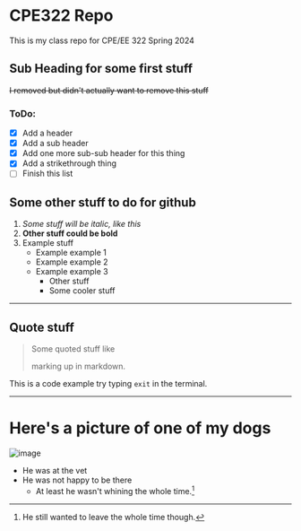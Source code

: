 # CPE322 Repo
This is my class repo for CPE/EE 322 Spring 2024

## Sub Heading for some first stuff
~~I removed but didn't actually want to remove this stuff~~

### ToDo:
- [x] Add a header
- [x] Add a sub header
- [x] Add one more sub-sub header for this thing
- [x] Add a strikethrough thing
- [ ] Finish this list

## Some other stuff to do for github

1. *Some stuff will be italic, like this*
2.  **Other stuff could be bold**
3. Example stuff
   - Example example 1
   - Example example 2
   - Example example 3
     * Other stuff
     * Some cooler stuff

---
## Quote stuff
> Some quoted stuff like
> 
> marking up in markdown.

This is a code example try typing <code>exit</code> in the terminal.


---
# Here's a picture of one of my dogs

![image](https://github.com/Nestle-Crunch/CPE322/assets/90861355/48099c0c-adad-4034-ad4b-d682e0aab31c)

- He was at the vet
- He was not happy to be there
  * At least he wasn't whining the whole time.[^1]

[^1]:He still wanted to leave the whole time though.
